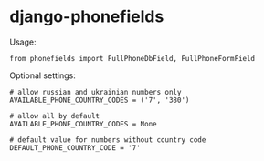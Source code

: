 django-phonefields
==================

Usage:

    from phonefields import FullPhoneDbField, FullPhoneFormField

Optional settings:

    # allow russian and ukrainian numbers only
    AVAILABLE_PHONE_COUNTRY_CODES = ('7', '380')

    # allow all by default
    AVAILABLE_PHONE_COUNTRY_CODES = None

    # default value for numbers without country code
    DEFAULT_PHONE_COUNTRY_CODE = '7'
